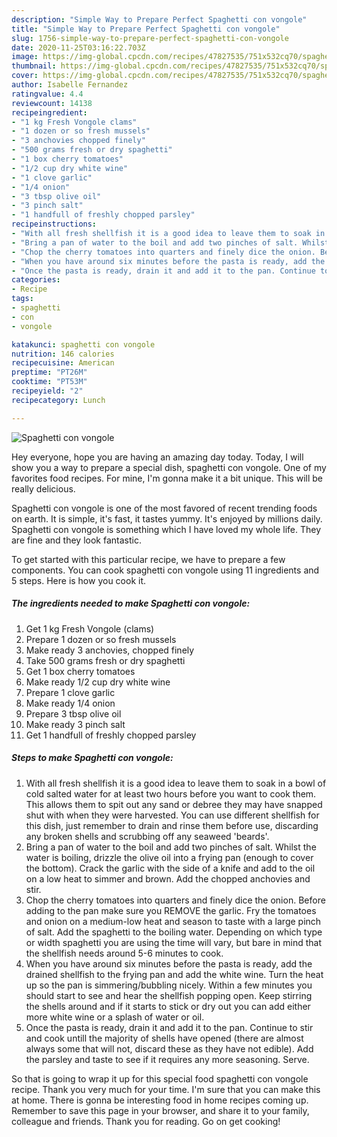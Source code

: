 ```yaml
---
description: "Simple Way to Prepare Perfect Spaghetti con vongole"
title: "Simple Way to Prepare Perfect Spaghetti con vongole"
slug: 1756-simple-way-to-prepare-perfect-spaghetti-con-vongole
date: 2020-11-25T03:16:22.703Z
image: https://img-global.cpcdn.com/recipes/47827535/751x532cq70/spaghetti-con-vongole-recipe-main-photo.jpg
thumbnail: https://img-global.cpcdn.com/recipes/47827535/751x532cq70/spaghetti-con-vongole-recipe-main-photo.jpg
cover: https://img-global.cpcdn.com/recipes/47827535/751x532cq70/spaghetti-con-vongole-recipe-main-photo.jpg
author: Isabelle Fernandez
ratingvalue: 4.4
reviewcount: 14138
recipeingredient:
- "1 kg Fresh Vongole clams"
- "1 dozen or so fresh mussels"
- "3 anchovies chopped finely"
- "500 grams fresh or dry spaghetti"
- "1 box cherry tomatoes"
- "1/2 cup dry white wine"
- "1 clove garlic"
- "1/4 onion"
- "3 tbsp olive oil"
- "3 pinch salt"
- "1 handfull of freshly chopped parsley"
recipeinstructions:
- "With all fresh shellfish it is a good idea to leave them to soak in a bowl of cold salted water for at least two hours before you want to cook them. This allows them to spit out any sand or debree they may have snapped shut with when they were harvested. You can use different shellfish for this dish, just remember to drain and rinse them before use, discarding any broken shells and scrubbing off any seaweed &#39;beards&#39;."
- "Bring a pan of water to the boil and add two pinches of salt. Whilst the water is boiling, drizzle the olive oil into a frying pan (enough to cover the bottom). Crack the garlic with the side of a knife and add to the oil on a low heat to simmer and brown. Add the chopped anchovies and stir."
- "Chop the cherry tomatoes into quarters and finely dice the onion. Before adding to the pan make sure you REMOVE the garlic. Fry the tomatoes and onion on a medium-low heat and season to taste with a large pinch of salt. Add the spaghetti to the boiling water. Depending on which type or width spaghetti you are using the time will vary, but bare in mind that the shellfish needs around 5-6 minutes to cook."
- "When you have around six minutes before the pasta is ready, add the drained shellfish to the frying pan and add the white wine. Turn the heat up so the pan is simmering/bubbling nicely. Within a few minutes you should start to see and hear the shellfish popping open. Keep stirring the shells around and if it starts to stick or dry out you can add either more white wine or a splash of water or oil."
- "Once the pasta is ready, drain it and add it to the pan. Continue to stir and cook untill the majority of shells have opened (there are almost always some that will not, discard these as they have not edible). Add the parsley and taste to see if it requires any more seasoning. Serve."
categories:
- Recipe
tags:
- spaghetti
- con
- vongole

katakunci: spaghetti con vongole 
nutrition: 146 calories
recipecuisine: American
preptime: "PT26M"
cooktime: "PT53M"
recipeyield: "2"
recipecategory: Lunch

---
```



![Spaghetti con vongole](https://img-global.cpcdn.com/recipes/47827535/751x532cq70/spaghetti-con-vongole-recipe-main-photo.jpg)

Hey everyone, hope you are having an amazing day today. Today, I will show you a way to prepare a special dish, spaghetti con vongole. One of my favorites food recipes. For mine, I'm gonna make it a bit unique. This will be really delicious.

Spaghetti con vongole is one of the most favored of recent trending foods on earth. It is simple, it's fast, it tastes yummy. It's enjoyed by millions daily. Spaghetti con vongole is something which I have loved my whole life. They are fine and they look fantastic.




To get started with this particular recipe, we have to prepare a few components. You can cook spaghetti con vongole using 11 ingredients and 5 steps. Here is how you cook it.

<!--inarticleads1-->

##### The ingredients needed to make Spaghetti con vongole:

1. Get 1 kg Fresh Vongole (clams)
1. Prepare 1 dozen or so fresh mussels
1. Make ready 3 anchovies, chopped finely
1. Take 500 grams fresh or dry spaghetti
1. Get 1 box cherry tomatoes
1. Make ready 1/2 cup dry white wine
1. Prepare 1 clove garlic
1. Make ready 1/4 onion
1. Prepare 3 tbsp olive oil
1. Make ready 3 pinch salt
1. Get 1 handfull of freshly chopped parsley




<!--inarticleads2-->

##### Steps to make Spaghetti con vongole:

1. With all fresh shellfish it is a good idea to leave them to soak in a bowl of cold salted water for at least two hours before you want to cook them. This allows them to spit out any sand or debree they may have snapped shut with when they were harvested. You can use different shellfish for this dish, just remember to drain and rinse them before use, discarding any broken shells and scrubbing off any seaweed &#39;beards&#39;.
1. Bring a pan of water to the boil and add two pinches of salt. Whilst the water is boiling, drizzle the olive oil into a frying pan (enough to cover the bottom). Crack the garlic with the side of a knife and add to the oil on a low heat to simmer and brown. Add the chopped anchovies and stir.
1. Chop the cherry tomatoes into quarters and finely dice the onion. Before adding to the pan make sure you REMOVE the garlic. Fry the tomatoes and onion on a medium-low heat and season to taste with a large pinch of salt. Add the spaghetti to the boiling water. Depending on which type or width spaghetti you are using the time will vary, but bare in mind that the shellfish needs around 5-6 minutes to cook.
1. When you have around six minutes before the pasta is ready, add the drained shellfish to the frying pan and add the white wine. Turn the heat up so the pan is simmering/bubbling nicely. Within a few minutes you should start to see and hear the shellfish popping open. Keep stirring the shells around and if it starts to stick or dry out you can add either more white wine or a splash of water or oil.
1. Once the pasta is ready, drain it and add it to the pan. Continue to stir and cook untill the majority of shells have opened (there are almost always some that will not, discard these as they have not edible). Add the parsley and taste to see if it requires any more seasoning. Serve.




So that is going to wrap it up for this special food spaghetti con vongole recipe. Thank you very much for your time. I'm sure that you can make this at home. There is gonna be interesting food in home recipes coming up. Remember to save this page in your browser, and share it to your family, colleague and friends. Thank you for reading. Go on get cooking!
